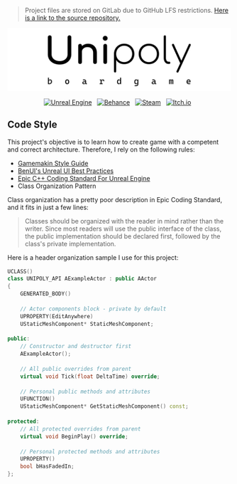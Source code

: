 > Project files are stored on GitLab due to GitHub LFS restrictions. [Here is a link to the source repository.](https://gitlab.com/elzzzdev/unipoly)

[![](content/title.png)](https://gitlab.com/elzzzdev/unipoly)

<p align="center">
  <a href=""><img alt="Unreal Engine" src="https://img.shields.io/badge/unreal engine 5-%23313131.svg?style=for-the-badge&logo=unrealengine&logoColor=white"></a> &nbsp;
  <a href=""><img alt="Behance" src="https://img.shields.io/badge/Behance-1769ff?style=for-the-badge&logo=behance&logoColor=white"></a> &nbsp;
  <a href=""><img alt="Steam" src="https://img.shields.io/badge/steam-%23000000.svg?style=for-the-badge&logo=steam&logoColor=white"></a> &nbsp;
  <a href=""><img alt="Itch.io" src="https://img.shields.io/badge/Itch-%23FF0B34.svg?style=for-the-badge&logo=Itch.io&logoColor=white"></a> &nbsp;
</p>

## Code Style
This project's objective is to learn how to create game with a competent and correct architecture. Therefore, I rely on the following rules:
- [Gamemakin Style Guide](https://github.com/Allar/ue5-style-guide)
- [BenUI's Unreal UI Best Practices](https://benui.ca/unreal/ui-best-practices)
- [Epic C++ Coding Standard For Unreal Engine](https://docs.unrealengine.com/5.3/en-US/epic-cplusplus-coding-standard-for-unreal-engine/)
- Class Organization Pattern
  
Class organization has a pretty poor description in Epic Coding Standard, and it fits in just a few lines:
> Classes should be organized with the reader in mind rather than the writer. Since most readers will use the public interface of the class, the public implementation should be declared first, followed by the class's private implementation.

Here is a header organization sample I use for this project:
```c++
UCLASS()
class UNIPOLY_API AExampleActor : public AActor
{
    GENERATED_BODY()

    // Actor components block - private by default
    UPROPERTY(EditAnywhere)
    UStaticMeshComponent* StaticMeshComponent;

public:
    // Constructor and destructor first
    AExampleActor();

    // All public overrides from parent
    virtual void Tick(float DeltaTime) override;

    // Personal public methods and attributes
    UFUNCTION()
    UStaticMeshComponent* GetStaticMeshComponent() const;

protected:
    // All protected overrides from parent
    virtual void BeginPlay() override;

    // Personal protected methods and attributes
    UPROPERTY()
    bool bHasFadedIn;
};
```